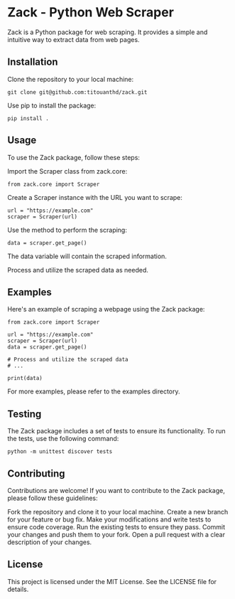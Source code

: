 # Zack - Python Web Scraper

Zack is a Python package for web scraping. It provides a simple and intuitive way to extract data from web pages.

## Installation

Clone the repository to your local machine:

```
git clone git@github.com:titouanthd/zack.git
```

Use pip to install the package:

```
pip install .
```

## Usage
To use the Zack package, follow these steps:

Import the Scraper class from zack.core:

```
from zack.core import Scraper
```

Create a Scraper instance with the URL you want to scrape:

```
url = "https://example.com"
scraper = Scraper(url)
```

Use the method to perform the scraping:

```
data = scraper.get_page()
```

The data variable will contain the scraped information.

Process and utilize the scraped data as needed.

## Examples
Here's an example of scraping a webpage using the Zack package:

```
from zack.core import Scraper

url = "https://example.com"
scraper = Scraper(url)
data = scraper.get_page()

# Process and utilize the scraped data
# ...

print(data)
```

For more examples, please refer to the examples directory.

## Testing
The Zack package includes a set of tests to ensure its functionality. To run the tests, use the following command:

```
python -m unittest discover tests
```

## Contributing
Contributions are welcome! If you want to contribute to the Zack package, please follow these guidelines:

Fork the repository and clone it to your local machine.
Create a new branch for your feature or bug fix.
Make your modifications and write tests to ensure code coverage.
Run the existing tests to ensure they pass.
Commit your changes and push them to your fork.
Open a pull request with a clear description of your changes.

## License
This project is licensed under the MIT License. See the LICENSE file for details.